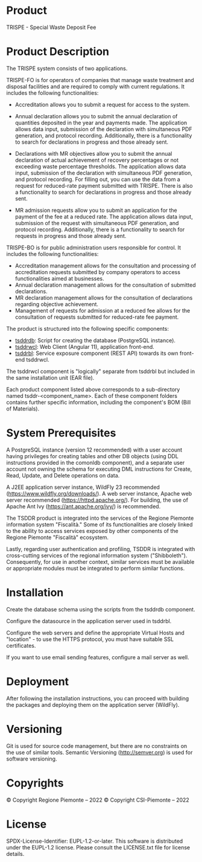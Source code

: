 ﻿# Product

TRISPE - Special Waste Deposit Fee

# Product Description
The TRISPE system consists of two applications.

TRISPE-FO is for operators of companies that manage waste treatment and disposal facilities and are required to comply with current regulations. It includes the following functionalities:

- Accreditation allows you to submit a request for access to the system.

- Annual declaration allows you to submit the annual declaration of quantities deposited in the year and payments made. The application allows data input, submission of the declaration with simultaneous PDF generation, and protocol recording. Additionally, there is a functionality to search for declarations in progress and those already sent.

- Declarations with MR objectives allow you to submit the annual declaration of actual achievement of recovery percentages or not exceeding waste percentage thresholds. The application allows data input, submission of the declaration with simultaneous PDF generation, and protocol recording. For filling out, you can use the data from a request for reduced-rate payment submitted with TRISPE. There is also a functionality to search for declarations in progress and those already sent.

- MR admission requests allow you to submit an application for the payment of the fee at a reduced rate. The application allows data input, submission of the request with simultaneous PDF generation, and protocol recording. Additionally, there is a functionality to search for requests in progress and those already sent.

TRISPE-BO is for public administration users responsible for control. It includes the following functionalities:

- Accreditation management allows for the consultation and processing of accreditation requests submitted by company operators to access functionalities aimed at businesses.
- Annual declaration management allows for the consultation of submitted declarations.
- MR declaration management allows for the consultation of declarations regarding objective achievement.
- Management of requests for admission at a reduced fee allows for the consultation of requests submitted for reduced-rate fee payment.

The product is structured into the following specific components:
- [tsddrdb](https://github.com/regione-piemonte/tsddr/tree/main/tsddrdb): Script for creating the database (PostgreSQL instance).
- [tsddrwcl](https://github.com/regione-piemonte/tsddr/tree/main/tsddrwcl): Web Client (Angular 11), application front-end.
- [tsddrbl](https://github.com/regione-piemonte/tsddr/tree/main/tsddrbl): Service exposure component (REST API) towards its own front-end tsddrwcl.

The tsddrwcl component is "logically" separate from tsddrbl but included in the same installation unit (EAR file).

Each product component listed above corresponds to a sub-directory named tsddr-<component_name>. Each of these component folders contains further specific information, including the component's BOM (Bill of Materials).

# System Prerequisites

A PostgreSQL instance (version 12 recommended) with a user account having privileges for creating tables and other DB objects (using DDL instructions provided in the comonldb component), and a separate user account not owning the schema for executing DML instructions for Create, Read, Update, and Delete operations on data.

A J2EE application server instance, WildFly 23 recommended (https://www.wildfly.org/downloads/).
A web server instance, Apache web server recommended (https://httpd.apache.org/).
For building, the use of Apache Ant Ivy (https://ant.apache.org/ivy/) is recommended.

The TSDDR product is integrated into the services of the Regione Piemonte information system "Fiscalità." Some of its functionalities are closely linked to the ability to access services exposed by other components of the Regione Piemonte "Fiscalità" ecosystem.

Lastly, regarding user authentication and profiling, TSDDR is integrated with cross-cutting services of the regional information system ("Shibboleth"). Consequently, for use in another context, similar services must be available or appropriate modules must be integrated to perform similar functions.

# Installation

Create the database schema using the scripts from the tsddrdb component.

Configure the datasource in the application server used in tsddrbl.

Configure the web servers and define the appropriate Virtual Hosts and "location" - to use the HTTPS protocol, you must have suitable SSL certificates.

If you want to use email sending features, configure a mail server as well.

# Deployment

After following the installation instructions, you can proceed with building the packages and deploying them on the application server (WildFly).

# Versioning

Git is used for source code management, but there are no constraints on the use of similar tools. Semantic Versioning (http://semver.org) is used for software versioning.

# Copyrights

© Copyright Regione Piemonte – 2022
© Copyright CSI-Piemonte – 2022

# License

SPDX-License-Identifier: EUPL-1.2-or-later.
This software is distributed under the EUPL-1.2 license. Please consult the LICENSE.txt file for license details.
